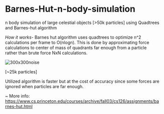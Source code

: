 # Barnes-Hut-n-body-simulation
n body simulation of large celestial objects [>50k particles] using Quadtrees and Barnes-hut algorithm

*How it works-*
Barnes hut algorithm uses quadtrees to optimize n^2 calculations per frame to O(nlogn). 
This is done by approximating force calculations to center of mass of quadrants far enough from a particle rather than brute force NxN calculations.


![300x300noise](https://github.com/satmxd/Barnes-Hut-n-body-simulation/assets/122893966/c4b2dc24-e8af-4cdb-bdce-7c71c8caac2e)

[~25k particles]

Utilized algorithm is faster but at the cost of accuracy since some forces are ignored when particles are far enough.


~ More info:
https://www.cs.princeton.edu/courses/archive/fall03/cs126/assignments/barnes-hut.html

